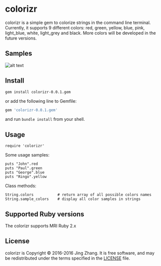 # colorizr

colorizr is a simple gem to colorize strings in the command line terminal. Currently, it supports 9 different colors: red, green, yellow, blue, pink, light_blue, white, light_grey and black. More colors will be developed in the future versions.

Samples
-------
![alt text](/https://github.com/zhj930924/Survivr-part1/blob/master/sample_colors.PNG "Sample Colors")


Install
--------

```shell
gem install colorizr-0.0.1.gem
```
or add the following line to Gemfile:

```ruby
gem 'colorizr-0.0.1.gem'
```
and run `bundle install` from your shell.

Usage
-----
```
require 'colorizr'
```
Some usage samples:
```
puts "John".red
puts "Paul".green
puts "George".blue
puts "Ringo".yellow
```

Class methods:
```
String.colors           # return array of all possible colors names
String.sample_colors    # display all color samples in strings
```


Supported Ruby versions
-----------------------

The colorizr supports MRI Ruby 2.x

License
-------

colorizr is Copyright © 2016-2016 Jing Zhang. It is free
software, and may be redistributed under the terms specified in the
[LICENSE](/LICENSE) file.
